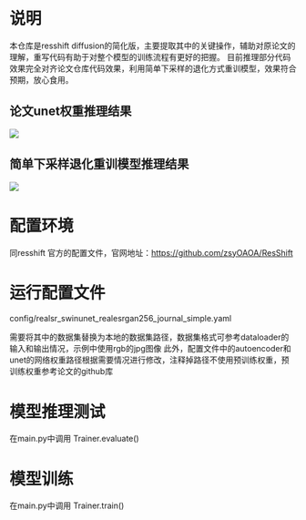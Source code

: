 # 说明
本仓库是resshift diffusion的简化版，主要提取其中的关键操作，辅助对原论文的理解，重写代码有助于对整个模型的训练流程有更好的把握。
目前推理部分代码效果完全对齐论文仓库代码效果，利用简单下采样的退化方式重训模型，效果符合预期，放心食用。

## 论文unet权重推理结果
![](./results/eval.png)

## 简单下采样退化重训模型推理结果
![](./results/retrain_simple.png)

# 配置环境
同resshift 官方的配置文件，官网地址：https://github.com/zsyOAOA/ResShift

# 运行配置文件
config/realsr_swinunet_realesrgan256_journal_simple.yaml

需要将其中的数据集替换为本地的数据集路径，数据集格式可参考dataloader的输入和输出情况，示例中使用rgb的jpg图像
此外，配置文件中的autoencoder和unet的网络权重路径根据需要情况进行修改，注释掉路径不使用预训练权重，预训练权重参考论文的github库

# 模型推理测试
在main.py中调用
Trainer.evaluate()

# 模型训练
在main.py中调用
Trainer.train()
